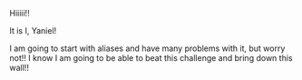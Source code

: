 Hiiiii!!

It is I, Yaniel!

I am going to start with aliases and have many problems with it, but worry not!!
I know I am going to be able to beat this challenge and bring down this wall!!
